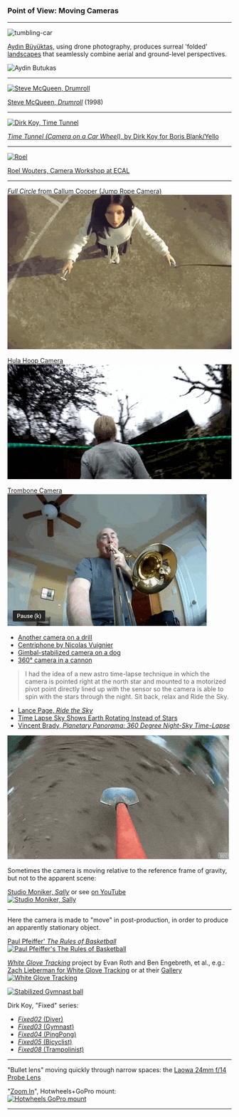 ### Point of View: Moving Cameras

---

![tumbling-car](images/tumbling-car.gif)

[Aydın Büyüktaş](http://www.aydinbuyuktas.com/), using drone photography, produces surreal 'folded' [landscapes](https://www.wired.com/2017/03/aydin-buyuktas-flatland-ii/) that seamlessly combine aerial and ground-level perspectives.

![Aydin Butukas](images/buyuktas-flatland-01.jpg)

---

[![Steve McQueen, Drumroll](images/drumroll-steve-mcqueen.jpg)](https://www.youtube.com/watch?v=9oGO2mawifA)<br />

[Steve McQueen, *Drumroll*](https://www.youtube.com/watch?v=9oGO2mawifA) (1998)

--- 

[![Dirk Koy, *Time Tunnel*](images/time-tunnel.jpg)](https://vimeo.com/84162988)<br />

[*Time Tunnel (Camera on a Car Wheel)*, by Dirk Koy for Boris Blank/Yello](https://vimeo.com/84162988)

--- 

[![Roel](images/roel.gif)](http://gizmodo.com/these-designers-make-boring-old-video-cameras-do-imposs-1444863383)

[Roel Wouters, Camera Workshop at ECAL](https://vimeo.com/62869207)

---

[*Full Circle* from Callum Cooper (Jump Rope Camera)](https://vimeo.com/37077712)<br />[![Jumprope Camera](images/moving/cam_jumprope.gif)](https://vimeo.com/37077712)

[Hula Hoop Camera](https://www.youtube.com/watch?v=EumsgPn9xaM)<br />[![Hula hoop camera](images/moving/cam_hulahoop.gif)](https://www.youtube.com/watch?v=EumsgPn9xaM)

[Trombone Camera](https://www.youtube.com/watch?v=soDn2puEuL8)<br />[![Trombone camera](images/moving/cam_trombone.gif)](https://www.youtube.com/watch?v=soDn2puEuL8)


* [Another camera on a drill](https://www.youtube.com/watch?v=FIJfshJ757s)
* [Centriphone by Nicolas Vuignier](https://www.youtube.com/watch?v=aqncOP7OzMg)
* [Gimbal-stabilized camera on a dog](https://www.youtube.com/watch?v=r9UfGtM-kHc&t=616s)
* [360° camera in a cannon](https://www.youtube.com/watch?v=RhGwPa92QKc)


> I had the idea of a new astro time-lapse technique in which the camera is pointed right at the north star and mounted to a motorized pivot point directly lined up with the sensor so the camera is able to spin with the stars through the night. Sit back, relax and Ride the Sky.

* [Lance Page, *Ride the Sky*](https://vimeo.com/98679934)
* [Time Lapse Sky Shows Earth Rotating Instead of Stars](https://www.youtube.com/watch?v=nkn2ZXWDl6k)
* [Vincent Brady, *Planetary Panorama: 360 Degree Night-Sky Time-Lapse*](https://www.youtube.com/watch?v=azJaOQAGTJo)


![Camera on a shovel](images/moving/cam_shovel.gif)

Sometimes the camera is moving relative to the reference frame of gravity, but not to the apparent scene:


[Studio Moniker, *Sally*](http://roelwouters.com/sally) or see [on YouTube](https://www.youtube.com/watch?v=mrPe6bpAgI8)<br />[![Studio Moniker, *Sally*](images/sally.jpg)](http://roelwouters.com/sally)

---

Here the camera is made to "move" in post-production, in order to produce an apparently stationary object.  

[Paul Pfeiffer' *The Rules of Basketball*](https://www.youtube.com/watch?v=x4JTLchLNCo&t=55s)<br />[![Paul Pfeiffer's The Rules of Basketball](images/pfeiffer.gif)](https://www.youtube.com/watch?v=x4JTLchLNCo&t=55s)


[*White Glove Tracking*](http://whiteglovetracking.com/) project by Evan Roth and Ben Engebreth, et al., e.g.: [Zach Lieberman for White Glove Tracking](images/zl_pf_tribute.mov) or at their [Gallery](http://whiteglovetracking.com/gallery.html)<br />[![White Glove Tracking](images/zl-pf.gif)](https://youtu.be/jrktgrUPxjo)



[![Stabilized Gymnast ball](images/gymnast-ball.gif)](https://i.imgur.com/8LEIObL.gifv)

Dirk Koy, "Fixed" series:

* [*Fixed02* (Diver)](https://vimeo.com/350977026)
* [*Fixed03* (Gymnast)](https://vimeo.com/352532472)
* [*Fixed04* (PingPong)](https://vimeo.com/354368811)
* [*Fixed05* (Bicyclist)](https://vimeo.com/358530638)
* [*Fixed08* (Trampolinist)](https://vimeo.com/367279236)

---

"Bullet lens" moving quickly through narrow spaces: the [Laowa 24mm f/14 Probe Lens](https://www.kickstarter.com/projects/laowa/revolutionize-macro-videography-laowa-24mm-f-14-pr)

"[Zoom In](https://www.youtube.com/watch?v=yQM7-6hWvNA)", Hotwheels+GoPro mount:<br />
[![Hotwheels GoPro mount](images/gopro-hotwheels.jpg)](https://www.youtube.com/watch?v=yQM7-6hWvNA)

---



